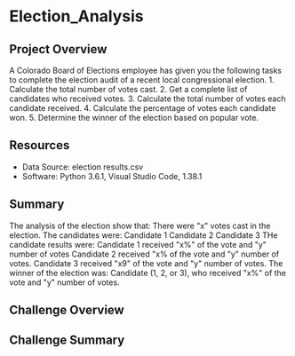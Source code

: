 # Election_Analysis
## Project Overview
A Colorado Board of Elections employee has given you the following tasks to complete the election audit of a recent local
congressional election.
1.
Calculate the total number of votes cast.
2. Get a complete list of candidates who received votes.
3. Calculate the total number of votes each candidate received.
4. Calculate the percentage of votes each candidate won.
5. Determine the winner of the election based on popular vote.
## Resources
- Data Source: election results.csv
- Software: Python 3.6.1, Visual Studio Code, 1.38.1
## Summary
The analysis of the election show that:
There were "x" votes cast in the election.
The candidates were:
Candidate 1
Candidate 2
Candidate 3
THe candidate results were:
Candidate 1 received "x%" of the vote and "y" number of votes
Candidate 2 received "x% of the vote and
"y" number of votes.
Candidate 3 received "x9" of the vote and "y" number of votes.
The winner of the election was:
Candidate (1, 2, or 3), who received "x%" of the vote and "y" number of votes.
## Challenge Overview

## Challenge Summary
